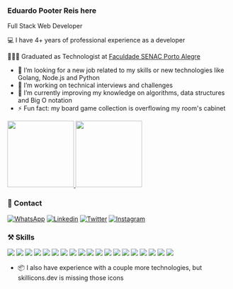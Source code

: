 ### Eduardo Pooter Reis here

Full Stack Web Developer

💻 I have 4+ years of professional experience as a developer

👨🏼‍🎓 Graduated as Technologist at <a href="https://www.senacrs.com.br/unidade/63">Faculdade SENAC Porto Alegre</a>

- 🧐 I’m looking for a new job related to my skills or new technologies like Golang, Node.js and Python
- 🔭 I’m working on technical interviews and challenges
- 🌱 I’m currently improving my knowledge on algorithms, data structures and Big O notation
- ⚡ Fun fact: my board game collection is overflowing my room's cabinet

<p>
  <a href="https://github.com/edupooter">
   <img height="150em" src="https://github-readme-stats.vercel.app/api?username=edupooter&show_icons=true&theme=dark&include_all_commits=true&count_private=true"/>
   <img height="150em" src="https://github-readme-stats.vercel.app/api/top-langs/?username=edupooter&layout=compact&langs_count=7&theme=dark"/>
  </a>
</p>

### 💬 Contact

[![WhatsApp](https://img.shields.io/badge/WhatsApp-25D366?style=for-the-badge&logo=whatsapp&logoColor=white)](https://wa.me/5551997155850)
[![Linkedin](https://img.shields.io/badge/LinkedIn-0077B5?style=for-the-badge&logo=linkedin&logoColor=white)](https://linkedin.com/in/edupooter)
[![Twitter](https://img.shields.io/badge/Twitter-1DA1F2?style=for-the-badge&logo=twitter&logoColor=white)](https://twitter.com/edupooter)
[![Instagram](https://img.shields.io/badge/Instagram-E4405F?style=for-the-badge&logo=instagram&logoColor=white)](https://www.instagram.com/edupooter/)

### ⚒️ Skills

<p>
  <a href="https://www.php.net/" target="_blank"><img src="https://skillicons.dev/icons?i=php&theme=light"/></a>
  <a href="https://www.laravel.com/" target="_blank"><img src="https://skillicons.dev/icons?i=laravel&theme=light"/></a>
  <a href="https://angular.io/" target="_blank"><img src="https://skillicons.dev/icons?i=angular&theme=light"/></a>
  <a href="https://getbootstrap.com/" target="_blank"><img src="https://skillicons.dev/icons?i=bootstrap&theme=light"/></a>
  <a href="https://www.docker.com/" target="_blank"><img src="https://skillicons.dev/icons?i=docker&theme=light"/></a>
  <a href="https://www.mysql.com/" target="_blank"><img src="https://skillicons.dev/icons?i=mysql&theme=light"/></a>
  <a href="https://www.postgresql.org" target="_blank"><img src="https://skillicons.dev/icons?i=postgres&theme=light"/></a>
  <a href="https://developer.mozilla.org/pt-BR/docs/Web/javascript" target="_blank"><img src="https://skillicons.dev/icons?i=js&theme=light"/></a>
  <a href="https://www.typescriptlang.org" target="_blank"><img src="https://skillicons.dev/icons?i=ts&theme=light"/></a>
  <a href="https://jquery.com" target="_blank"><img src="https://skillicons.dev/icons?i=jquery&theme=light"/></a>
  <a href="https://developer.mozilla.org/pt-BR/docs/Web/CSS" target="_blank"><img src="https://skillicons.dev/icons?i=css&theme=light"/></a>
  <a href="https://sass-lang.com" target="_blank"><img src="https://skillicons.dev/icons?i=sass&theme=light"/></a>
  <a href="https://developer.mozilla.org/pt-BR/docs/Web/html/" target="_blank"><img src="https://skillicons.dev/icons?i=html&theme=light"/></a>
  <a href="https://firebase.google.com/" target="_blank"><img src="https://skillicons.dev/icons?i=firebase&theme=light"/></a>
  <a href="https://www.heroku.com/" target="_blank"><img src="https://skillicons.dev/icons?i=heroku&theme=light"/></a>
  <a href="https://git-scm.com/" target="_blank"><img src="https://skillicons.dev/icons?i=git&theme=light"/></a>
  <a href="https://code.visualstudio.com/" target="_blank"><img src="https://skillicons.dev/icons?i=vscode&theme=light"/></a>
  <a href="https://sqlite.org" target="_blank"><img src="https://skillicons.dev/icons?i=sqlite&theme=light"/></a>
  <a href="https://symfony.com" target="_blank"><img src="https://skillicons.dev/icons?i=symfony&theme=light"/></a>
</p>

- 📦 I also have experience with a couple more technologies, but skillicons.dev is missing those icons
